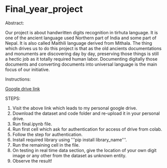 # Final_year_project

Abstract:

Our project is about handwritten digits recognition in tirhuta language. It is one of the ancient language used Northern part of India and some part of Nepal. It is also called Maithili language derived from Mithala.
The thing which drives us to do this project is that as the old ancients documentations and monuments are discovering day by day, preserving those things is still a hectic job as it totally required human labor. Documenting digitally those documents and converting documents into universal language is the main focus of our initiative.

Instructions:

[Google drive link](https://drive.google.com/drive/folders/144DoVFQwdNhn9uJThEndDmFW8FqfOG7l?usp=sharing)


STEPS:
1) Visit the above link which leads to my personal google drive.
2) Download the dataset and code folder and re-upload it in your personal drive.
3) Run final.ipynb file.
4) Run first cell which ask for authentication for access of drive from colab.
5) Follow the step for authentication.
6) Install required library using '''pip install library_name'''.
7) Run the remaining cell in the file.
8) On testing in real time data section, give the location of your own digit image or any other from the dataset as unknown entity.
9) Observe the result!
